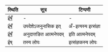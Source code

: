 | स्थिति | सूत्र | टिप्पणी |
| ----- | ------- | ------ |
| ईषँ॒ | - | - |
| ईषँ॒ | उपदेशेऽजनुनासिक इत् | अँ-इत्यस्य इत्संज्ञा |
| ईषँ॒ | अनुदात्तङित आत्मनेपदम् | इति आत्मनेपदम् |
| ईष् | तस्य लोपः | इत्संज्ञकस्य लोपः |

